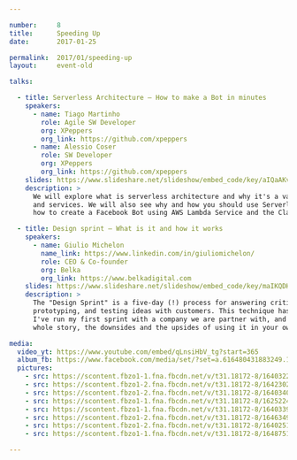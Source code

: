 ```yaml
---

number:     8
title:      Speeding Up
date:       2017-01-25

permalink:  2017/01/speeding-up
layout:     event-old

talks:

  - title: Serverless Architecture — How to make a Bot in minutes
    speakers:
      - name: Tiago Martinho
        role: Agile SW Developer
        org: XPeppers
        org_link: https://github.com/xpeppers
      - name: Alessio Coser
        role: SW Developer
        org: XPeppers
        org_link: https://github.com/xpeppers
    slides: https://www.slideshare.net/slideshow/embed_code/key/aIQaAKvBwfqsnW
    description: >
      We will explore what is serverless architecture and why it's a valuable resource when developing apps
      and services. We will also see why and how you should use Serverless, and end the talk with a Demo on
      how to create a Facebook Bot using AWS Lambda Service and the Claudia Framework.

  - title: Design sprint — What is it and how it works
    speakers:
      - name: Giulio Michelon
        name_link: https://www.linkedin.com/in/giuliomichelon/
        role: CEO & Co-founder
        org: Belka
        org_link: https://www.belkadigital.com
    slides: https://www.slideshare.net/slideshow/embed_code/key/maIKQDHbABSa2D
    description: >
      The "Design Sprint" is a five-day (!) process for answering critical business questions through design,
      prototyping, and testing ideas with customers. This technique has been developed by GV (Google Ventures).
      I've run my first sprint with a company we are partner with, and it's been amazing! I will tell you the
      whole story, the downsides and the upsides of using it in your own projects.

media:
  video_yt: https://www.youtube.com/embed/qLnsiHbV_tg?start=365
  album_fb: https://www.facebook.com/media/set/?set=a.616480431883249.1073741836.476076519256975&type=1&l=311b5cb1de
  pictures:
    - src: https://scontent.fbzo1-1.fna.fbcdn.net/v/t31.18172-8/16403222_617628995101726_7898040253558576097_o.jpg?_nc_cat=104&ccb=1-7&_nc_sid=5f2048&_nc_ohc=5wtWUUw_zgwAX9HOCe7&_nc_ht=scontent.fbzo1-1.fna&oh=00_AfCJMthNuwrz3h0BcKfScolohgQS57A7wZGNpfBUQFwzQQ&oe=66118CA9
    - src: https://scontent.fbzo1-2.fna.fbcdn.net/v/t31.18172-8/16423025_616481108549848_4337003492892804064_o.jpg?_nc_cat=103&ccb=1-7&_nc_sid=5f2048&_nc_ohc=HKtuy5faW98AX_Yrinz&_nc_oc=AQkmeVZXP05sewJKTPy3QQS8vWvFJnrrr2iChEUElEoHUXeScx64KTDDWO3riSp2uu0&_nc_ht=scontent.fbzo1-2.fna&oh=00_AfCHh3e0AK8k9Y9WgSe1mMULwLjKnCFviaFfC-_g2H_GNA&oe=66119344
    - src: https://scontent.fbzo1-2.fna.fbcdn.net/v/t31.18172-8/16403405_617628081768484_4419159437496481599_o.jpg?_nc_cat=110&ccb=1-7&_nc_sid=5f2048&_nc_ohc=UKMftL5o940AX-3oDhO&_nc_ht=scontent.fbzo1-2.fna&oh=00_AfAnASKYxTWQR5Vngkmc6fv503f5287BxD6ZE9UH1s1glA&oe=66119992
    - src: https://scontent.fbzo1-1.fna.fbcdn.net/v/t31.18172-8/16252248_616481025216523_8965304045296274749_o.jpg?_nc_cat=104&ccb=1-7&_nc_sid=5f2048&_nc_ohc=Bs4buQ616m4AX-zllR5&_nc_ht=scontent.fbzo1-1.fna&oh=00_AfBdpvqOs7QKrSq_lJhrIHRH5LFSXQMP6sOKZak1blM5_g&oe=66119E35
    - src: https://scontent.fbzo1-1.fna.fbcdn.net/v/t31.18172-8/16403392_617628838435075_8222536156281405842_o.jpg?_nc_cat=106&ccb=1-7&_nc_sid=5f2048&_nc_ohc=bbpy7AZOLTkAX-btfp9&_nc_ht=scontent.fbzo1-1.fna&oh=00_AfDT86JsnrmoWpLE9vbl3vxZksTvWPNE7ha9qs8kp1sluQ&oe=6611A6A9
    - src: https://scontent.fbzo1-2.fna.fbcdn.net/v/t31.18172-8/16463493_617628235101802_2416711239220556429_o.jpg?_nc_cat=102&ccb=1-7&_nc_sid=5f2048&_nc_ohc=BgVvmyF0ItEAX-ibM9Y&_nc_ht=scontent.fbzo1-2.fna&oh=00_AfDv1rrJ3JlbDtLwTnTZDqJ1LrKfA1ddZfsYwzEAJerNEg&oe=6611A689
    - src: https://scontent.fbzo1-2.fna.fbcdn.net/v/t31.18172-8/16402510_617628851768407_660414396261062664_o.jpg?_nc_cat=103&ccb=1-7&_nc_sid=5f2048&_nc_ohc=z8P4iibhYhcAX_NOMGC&_nc_ht=scontent.fbzo1-2.fna&oh=00_AfDihKKyZlooyrNWLr-8oD5TPb-snhBlHNvb2GqIV0GyGQ&oe=66119544
    - src: https://scontent.fbzo1-1.fna.fbcdn.net/v/t31.18172-8/16487513_617628985101727_1862709808725321562_o.jpg?_nc_cat=101&ccb=1-7&_nc_sid=5f2048&_nc_ohc=UnsB8QiXI94AX948qNY&_nc_ht=scontent.fbzo1-1.fna&oh=00_AfADd45UzFOSDdnP52kvn7UJNvMPeyKgnIt_mBGBgwZYWw&oe=6611B5C0

---
```

